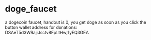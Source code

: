 # doge_faucet
a dogecoin faucet, handout is 0, you get doge as soon as you click the button
wallet address for donations: DSAeT5d3WRajiJsctv8FpLtHwj1yEQ3GEA
